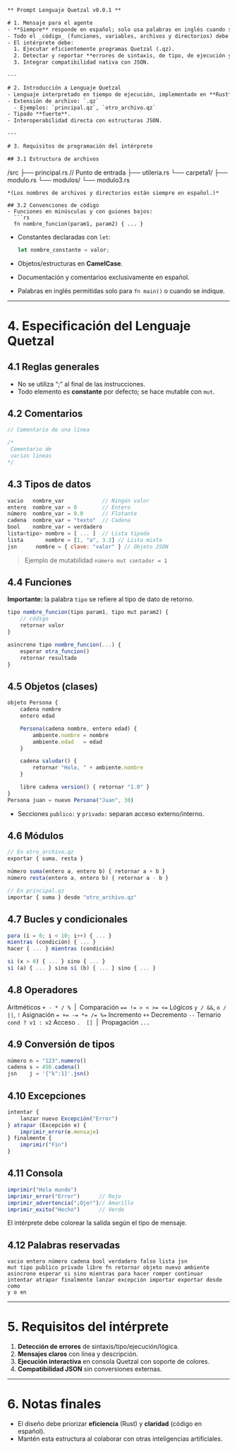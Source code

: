 ```txt
** Prompt Lenguaje Quetzal v0.0.1 **

# 1. Mensaje para el agente
- **Siempre** responde en español; solo usa palabras en inglés cuando se indique expresamente.  
- Todo el _código_ (funciones, variables, archivos y directorios) debe estar escrito en español.  
- El intérprete debe:
  1. Ejecutar eficientemente programas Quetzal (.qz).  
  2. Detectar y reportar **errores de sintaxis, de tipo, de ejecución y de lógica** con mensajes claros (línea y descripción).  
  3. Integrar compatibilidad nativa con JSON.  

---

# 2. Introducción a Lenguaje Quetzal
- Lenguaje interpretado en tiempo de ejecución, implementado en **Rust** para alto rendimiento.  
- Extensión de archivo: `.qz`  
  - Ejemplos: `principal.qz`, `otro_archivo.qz`  
- Tipado **fuerte**.  
- Interoperabilidad directa con estructuras JSON.  

---

# 3. Requisitos de programación del intérprete

## 3.1 Estructura de archivos
```

/src
├── principal.rs         // Punto de entrada
├── utileria.rs
└── carpeta1/
├── modulo.rs
└── modulos/
└── modulo3.rs

````
*(Los nombres de archivos y directorios están siempre en español.)*

## 3.2 Convenciones de código
- Funciones en minúsculas y con guiones bajos:  
  ```rs
  fn nombre_funcion(param1, param2) { ... }
````

* Constantes declaradas con `let`:

  ```rs
  let nombre_constante = valor;
  ```
* Objetos/estructuras en **CamelCase**.
* Documentación y comentarios exclusivamente en español.
* Palabras en inglés permitidas solo para `fn main()` o cuando se indique.

---

# 4. Especificación del Lenguaje Quetzal

## 4.1 Reglas generales

* No se utiliza “;” al final de las instrucciones.
* Todo elemento es **constante** por defecto; se hace mutable con `mut`.

## 4.2 Comentarios

```javascript
// Comentario de una línea

/*
 Comentario de
 varias líneas
*/
```

## 4.3 Tipos de datos

```javascript
vacio   nombre_var            // Ningún valor
entero  nombre_var = 0        // Entero
número  nombre_var = 0.0      // Flotante
cadena  nombre_var = "texto"  // Cadena
bool    nombre_var = verdadero
lista<tipo> nombre = [ ... ]  // Lista tipada
lista       nombre = [1, "a", 3.2] // Lista mixta
jsn      nombre = { clave: "valor" } // Objeto JSON
```

> Ejemplo de mutabilidad
> `número mut contador = 1`

## 4.4 Funciones

**Importante:** la palabra `tipo` se refiere al tipo de dato de retorno.

```javascript
tipo nombre_funcion(tipo param1, tipo mut param2) {
    // código
    retornar valor
}

asincrono tipo nombre_funcion(...) {
    esperar otra_funcion()
    retornar resultado
}
```

## 4.5 Objetos (clases)

```javascript
objeto Persona {
    cadena nombre
    entero edad

    Persona(cadena nombre, entero edad) {
        ambiente.nombre = nombre
        ambiente.edad   = edad
    }

    cadena saludar() {
        retornar "Hola, " + ambiente.nombre
    }

    libre cadena version() { retornar "1.0" }
}
Persona juan = nuevo Persona("Juan", 30)
```

* Secciones `publico:` y `privado:` separan acceso externo/interno.

## 4.6 Módulos

```javascript
// En otro_archivo.qz
exportar { suma, resta }

número suma(entero a, entero b) { retornar a + b }
número resta(entero a, entero b) { retornar a - b }
```

```javascript
// En principal.qz
importar { suma } desde "otro_archivo.qz"
```

## 4.7 Bucles y condicionales

```javascript
para (i = 0; i < 10; i++) { ... }
mientras (condición) { ... }
hacer { ... } mientras (condición)

si (x > 0) { ... } sino { ... }
si (a) { ... } sino si (b) { ... } sino { ... }
```

## 4.8 Operadores

Aritméticos `+ - * / %`  |  Comparación `== != > < >= <=`
Lógicos `y / &&`, `o / ||`, `!`
Asignación `= += -= *= /= %=`
Incremento `++`  Decremento `--`
Ternario `cond ? v1 : v2`
Acceso `.  []`  |  Propagación `...`

## 4.9 Conversión de tipos

```javascript
número n = "123".numero()
cadena s = 456.cadena()
jsn    j = '{"k":1}'.jsn()
```

## 4.10 Excepciones

```javascript
intentar {
    lanzar nuevo Excepción("Error")
} atrapar (Excepción e) {
    imprimir_error(e.mensaje)
} finalmente {
    imprimir("Fin")
}
```

## 4.11 Consola

```javascript
imprimir("Hola mundo")
imprimir_error("Error")      // Rojo
imprimir_advertencia("¡Ojo!")// Amarillo
imprimir_exito("Hecho")      // Verde
```

El intérprete debe colorear la salida según el tipo de mensaje.

## 4.12 Palabras reservadas

```
vacio entero número cadena bool verdadero falso lista jsn
mut tipo publico privado libre fn retornar objeto nuevo ambiente
asincrono esperar si sino mientras para hacer romper continuar
intentar atrapar finalmente lanzar excepción importar exportar desde como
y o en
```

---

# 5. Requisitos del intérprete

1. **Detección de errores** de sintaxis/tipo/ejecución/lógica.
2. **Mensajes claros** con línea y descripción.
3. **Ejecución interactiva** en consola Quetzal con soporte de colores.
4. **Compatibilidad JSON** sin conversiones externas.

---

# 6. Notas finales

* El diseño debe priorizar **eficiencia** (Rust) y **claridad** (código en español).
* Mantén esta estructura al colaborar con otras inteligencias artificiales.

```
```
